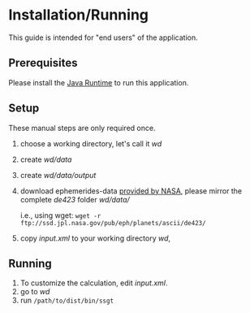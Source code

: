 Installation/Running
========================

This guide is intended for "end users" of the application.

Prerequisites
-------------

Please install the [Java Runtime][1] to run this application.

Setup
------

These manual steps are only required once.

1. choose a working directory, let's call it *wd*
2. create *wd/data*
3. create *wd/data/output*
4. download ephemerides-data [provided by NASA][2], please mirror the complete *de423* folder
*wd/data/*

    i.e., using wget: `wget -r ftp://ssd.jpl.nasa.gov/pub/eph/planets/ascii/de423/`

5. copy *input.xml* to your working directory *wd*,

Running
-------

1. To customize the calculation, edit *input.xml*.
2. go to *wd*
3. run `/path/to/dist/bin/ssgt`


[1]: https://www.java.com/de/download/manual.jsp "JRE Download, all operating systems"
[2]: ftp://ssd.jpl.nasa.gov/pub/eph/planets/ascii/de423/ "Ehpimerides data provided by NASA's HORIZON project"
